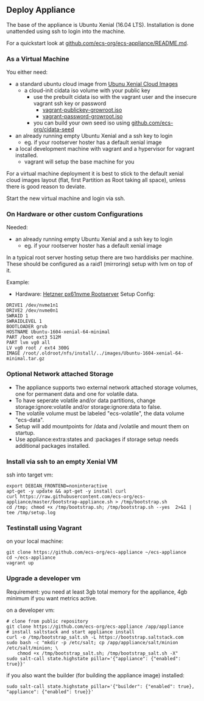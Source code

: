 ## Deploy Appliance

The base of the appliance is Ubuntu Xenial (16.04 LTS).
Installation is done unattended using ssh to login into the machine.

For a quickstart look at [github.com/ecs-org/ecs-appliance/README.md](
https://github.com/ecs-org/ecs-appliance/#quickstart).

### As a Virtual Machine

You either need:
+ a standard ubuntu cloud image from [Ubunu Xenial Cloud Images](http://cloud-images.ubuntu.com/xenial/current/)
    + a cloud-init cidata iso volume with your public key 
        + use the prebuilt cidata iso with the vagrant user and the insecure vagrant ssh key or password
            + [vagrant-publickey-growroot.iso](https://raw.githubusercontent.com/ecs-org/cidata-seed/master/vagrant-publickey-growroot.iso)
            + [vagrant-password-growroot.iso](https://raw.githubusercontent.com/ecs-org/cidata-seed/master/vagrant-password-growroot.iso)
        + you can build your own seed iso using [github.com/ecs-org/cidata-seed](https://github.com/ecs-org/cidata-seed/)
+ an already running empty Ubuntu Xenial and a ssh key to login
    + eg. if your rootserver hoster has a default xenial image
+ a local development machine with vagrant and a hypervisor for vagrant installed.
    + vagrant will setup the base machine for you


For a virtual machine deployment it is best to stick to the default xenial cloud images layout (flat, first Partition as Root taking all space), unless there is good reason to deviate.

Start the new virtual machine and login via ssh.

### On Hardware or other custom Configurations

Needed:

+ an already running empty Ubuntu Xenial and a ssh key to login
    + eg. if your rootserver hoster has a default xenial image

In a typical root server hosting setup there are two harddisks per machine.
These should be configured as a raid1 (mirroring) setup with lvm on top of it.

Example:
+ Hardware: [Hetzner px61nvme Rootserver](https://www.hetzner.de/de/hosting/produkte_rootserver/px61nvme)  Setup Config:

```
DRIVE1 /dev/nvme1n1
DRIVE2 /dev/nvme0n1
SWRAID 1
SWRAIDLEVEL 1
BOOTLOADER grub
HOSTNAME Ubuntu-1604-xenial-64-minimal
PART /boot ext3 512M
PART lvm vg0 all
LV vg0 root / ext4 300G
IMAGE /root/.oldroot/nfs/install/../images/Ubuntu-1604-xenial-64-minimal.tar.gz
```

### Optional Network attached Storage 

+ The appliance supports two external network attached storage volumes, one for permanent data and one for volatile data. 
+ To have seperate volatile and/or data partitions, change storage:ignore:volatile and/or storage:ignore:data to false.
+ The volatile volume must be labeled "ecs-volatile", the data volume "ecs-data".
+ Setup will add mountpoints for /data and /volatile and mount them on startup.
+ Use appliance:extra:states and :packages if storage setup needs additional packages installed.


### Install via ssh to an empty Xenial VM

ssh into target vm:

```
export DEBIAN_FRONTEND=noninteractive
apt-get -y update && apt-get -y install curl
curl https://raw.githubusercontent.com/ecs-org/ecs-appliance/master/bootstrap-appliance.sh > /tmp/bootstrap.sh
cd /tmp; chmod +x /tmp/bootstrap.sh; /tmp/bootstrap.sh --yes  2>&1 | tee /tmp/setup.log
```

### Testinstall using Vagrant

on your local machine:

```
git clone https://github.com/ecs-org/ecs-appliance ~/ecs-appliance
cd ~/ecs-appliance
vagrant up
```

### Upgrade a developer vm

Requirement: you need at least 3gb total memory for the appliance, 4gb minimum if you want metrics active.

on a developer vm:

```
# clone from public repository
git clone https://github.com/ecs-org/ecs-appliance /app/appliance
# install saltstack and start appliance install
curl -o /tmp/bootstrap_salt.sh -L https://bootstrap.saltstack.com
sudo bash -c "mkdir -p /etc/salt; cp /app/appliance/salt/minion /etc/salt/minion; \
    chmod +x /tmp/bootstrap_salt.sh; /tmp/bootstrap_salt.sh -X"
sudo salt-call state.highstate pillar='{"appliance": {"enabled": true}}'
```

if you also want the builder (for building the appliance image) installed:

```
sudo salt-call state.highstate pillar='{"builder": {"enabled": true}, "appliance": {"enabled": true}}'
```

